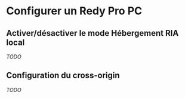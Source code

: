 # Configurer un Redy Pro PC

## Activer/désactiver le mode Hébergement RIA local

*TODO*

## Configuration du cross-origin

*TODO*